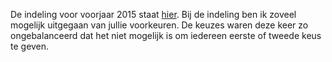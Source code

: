 De indeling voor voorjaar 2015 staat [hier](http://www.cs.uu.nl/docs/vakken/sp/2013/voorjaar2015/2015VoorjaarIndeling.pdf). Bij de indeling ben ik zoveel mogelijk uitgegaan van jullie voorkeuren. De keuzes waren deze keer zo ongebalanceerd dat het niet mogelijk is om iedereen eerste of tweede keus te geven.
